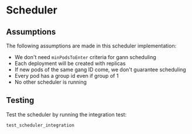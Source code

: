 # Scheduler

## Assumptions

The following assumptions are made in this scheduler implementation:

- We don't need `minPodsToEnter` criteria for gann scheduling
- Each deployment will be created with replicas
- If new pods of the same gang ID come, we don't guarantee scheduling
- Every pod has a group id even if group of 1
- No other scheduler is running

## Testing

Test the scheduler by running the integration test:

```bash
test_scheduler_integration
```
